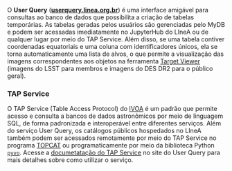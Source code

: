 

O **User Query** ([**userquery.linea.org.br**](https://userquery.linea.org.br/)) é uma interface amigável para consultas ao banco de dados que possibilita a criação de tabelas temporárias. As tabelas geradas pelos usuários são gerenciadas pelo MyDB e podem ser acessadas imediatamente no JupyterHub do LIneA ou de qualquer lugar por meio do TAP Service. Além disso, se uma tabela contiver coordenadas equatoriais e uma coluna com identificadores únicos, ela se torna automaticamente uma lista de alvos, o que permite a visualização das imagens correspondentes aos objetos na ferramenta [Target Viewer](/docs/sci-platforms/target_viewer.md) (imagens do LSST para membros e imagens do DES DR2 para o público geral).

### TAP Service

O TAP Service (Table Access Protocol) do [IVOA](https://ivoa.net/index.html) é um padrão que permite acesso e consulta a bancos de dados astronômicos por meio de linguagem SQL, de forma padronizada e interoperável entre diferentes serviços. Além do serviço User Query, os catálogos públicos hospedados no LIneA também podem ser acessados remotamente por meio do TAP Service no programa [TOPCAT](https://www.star.bris.ac.uk/~mbt/topcat/) ou programaticamente por meio da biblioteca Python [`pyvo`](https://pyvo.readthedocs.io/en/latest/#). Acesse a [documetatação do TAP Service](https://userquery.linea.org.br/cms/services/scripted-access/) no site do User Query para mais detalhes sobre como utilizar o serviço.


